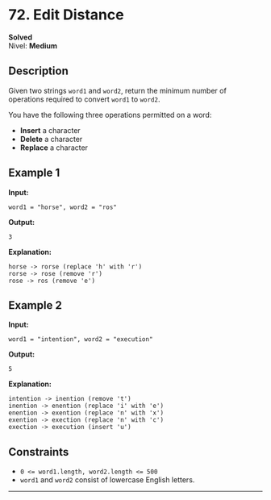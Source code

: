 # 72. Edit Distance  

**Solved**  
Nivel: **Medium**  

## Description  

Given two strings `word1` and `word2`, return the minimum number of operations required to convert `word1` to `word2`.  

You have the following three operations permitted on a word:  

- **Insert** a character  
- **Delete** a character  
- **Replace** a character  

## Example 1  

**Input:**  
```text
word1 = "horse", word2 = "ros"
```
**Output:**  
```text
3
```
**Explanation:**  
```text
horse -> rorse (replace 'h' with 'r')
rorse -> rose (remove 'r')
rose -> ros (remove 'e')
```

## Example 2  

**Input:**  
```text
word1 = "intention", word2 = "execution"
```
**Output:**  
```text
5
```
**Explanation:**  
```text
intention -> inention (remove 't')
inention -> enention (replace 'i' with 'e')
enention -> exention (replace 'n' with 'x')
exention -> exection (replace 'n' with 'c')
exection -> execution (insert 'u')
```

## Constraints  

- `0 <= word1.length, word2.length <= 500`  
- `word1` and `word2` consist of lowercase English letters.  

---

